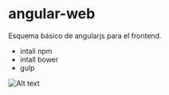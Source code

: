 # angular-web
Esquema básico de angularjs para el frontend.

- intall npm
- intall bower
- gulp


![Alt text](https://dl.dropboxusercontent.com/u/71797896/Captura%20de%20pantalla%202016-01-12%20a%20la(s)%2011.16.53%20p.m..png?raw=true "Optional title")

